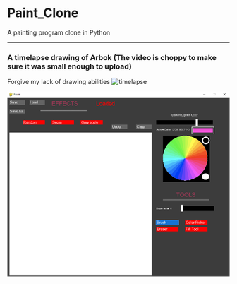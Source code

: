 # Paint_Clone
A painting program clone in Python


---
### A timelapse drawing of Arbok (The video is choppy to make sure it was small enough to upload)
Forgive my lack of drawing abilities
![timelapse](./readme/timelapse.gif)

![updated_version](https://github.com/jacob1st/Paint_Clone/blob/main/readme/paint_clone_new.PNG)
